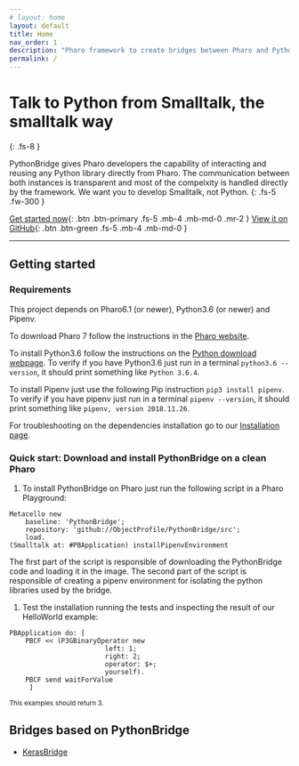 ```yaml
---
# layout: home
layout: default
title: Home
nav_order: 1
description: "Pharo framework to create bridges between Pharo and Python. It is based on message sent from Pharo to Python that allow developers to execute arbitrary python expressions from Pharo preserving inspection and debugging."
permalink: /
---
```


# Talk to Python from Smalltalk, the smalltalk way
{: .fs-8 }

PythonBridge gives Pharo developers the capability of interacting and reusing any Python library directly from Pharo. The communication between both instances is transparent and most of the compelxity is handled directly by the framework. We want you to develop Smalltalk, not Python.
{: .fs-5 .fw-300 }

[Get started now](#getting-started){: .btn .btn-primary .fs-5 .mb-4 .mb-md-0 .mr-2 } [View it on GitHub](https://github.com/ObjectProfile/PythonBridge){: .btn .btn-green .fs-5 .mb-4 .mb-md-0 }

---

## Getting started

### Requirements

This project depends on Pharo6.1 (or newer), Python3.6 (or newer) and Pipenv.

To download Pharo 7 follow the instructions in the [Pharo website](https://pharo.org/download).

To install Python3.6 follow the instructions on the [Python download webpage](https://www.python.org/downloads/release/python-368/). To verify if you have Python3.6 just run in a terminal `python3.6 --version`, it should print something like `Python 3.6.4`.

To install Pipenv just use the following Pip instruction `pip3 install pipenv`. To verify if you have pipenv just run in a terminal `pipenv --version`, it should print something like `pipenv, version 2018.11.26`.

For troubleshooting on the dependencies installation go to our [Installation page](pages/installation#troubleshooting).

### Quick start: Download and install PythonBridge on a clean Pharo

1. To install PythonBridge on Pharo just run the following script in a Pharo Playground:
```smalltalk
Metacello new
    baseline: 'PythonBridge';
    repository: 'github://ObjectProfile/PythonBridge/src';
    load.
(Smalltalk at: #PBApplication) installPipenvEnvironment
``` 
The first part of the script is responsible of downloading the PythonBridge code and loading it in the image.
The second part of the script is responsible of creating a pipenv environment for isolating the python libraries used by the bridge.

1. Test the installation running the tests and inspecting the result of our HelloWorld example:
```smalltalk
PBApplication do: [ 
	PBCF << (P3GBinaryOperator new
						left: 1;
						right: 2;
						operator: $+;
						yourself).
	PBCF send waitForValue
	 ]
```
<small>This examples should return 3.</small>


## Bridges based on PythonBridge

- [KerasBridge](https://github.com/ObjectProfile/KerasBridge)
